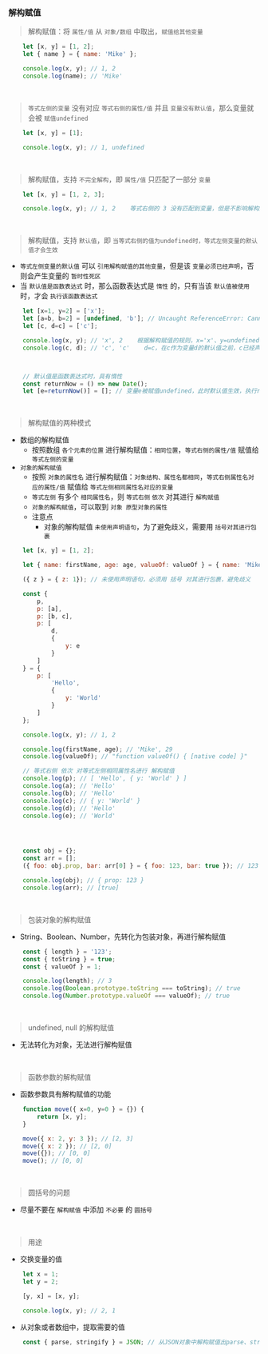 ### 解构赋值

> 解构赋值：将 `属性/值` 从 `对象/数组` 中取出，`赋值给其他变量`
```javascript
    let [x, y] = [1, 2];
    let { name } = { name: 'Mike' };

    console.log(x, y); // 1, 2
    console.log(name); // 'Mike'
```

<br>

> `等式左侧的变量` 没有对应 `等式右侧的属性/值` 并且 `变量没有默认值`，那么变量就会被 `赋值undefined`
```javascript
    let [x, y] = [1];

    console.log(x, y); // 1, undefined
```

<br>

> 解构赋值，支持 `不完全解构`，即 `属性/值` 只匹配了一部分 `变量`
```javascript
    let [x, y] = [1, 2, 3];

    console.log(x, y); // 1, 2    等式右侧的 3 没有匹配到变量，但是不影响解构赋值的正常进行
```

<br>

> 解构赋值，支持 `默认值`，即 `当等式右侧的值为undefined时，等式左侧变量的默认值才会生效`
- `等式左侧变量的默认值` 可以 `引用解构赋值的其他变量`，但是该 `变量必须已经声明`，否则会产生变量的 `暂时性死区`
- 当 `默认值是函数表达式` 时，那么函数表达式是 `惰性` 的，只有当该 `默认值被使用` 时，才会 `执行该函数表达式`
```javascript
    let [x=1, y=2] = ['x'];
    let [a=b, b=2] = [undefined, 'b']; // Uncaught ReferenceError: Cannot access 'b' before initialization    在b未声明之前，就引用b作为a的默认值
    let [c, d=c] = ['c'];

    console.log(x, y); // 'x', 2    根据解构赋值的规则，x='x'、y=undefined，变量为undefined时，变量的默认值会生效，所以最后返回：'x', 2
    console.log(c, d); // 'c', 'c'    d=c，在c作为变量d的默认值之前，c已经声明了



    // 默认值是函数表达式时，具有惰性
    const returnNow = () => new Date();
    let [e=returnNow()] = []; // 变量e被赋值undefined，此时默认值生效，执行returnNow函数，返回值赋值给变量e
```

<br>

> 解构赋值的两种模式
- 数组的解构赋值
    - 按照数组 `各个元素的位置` 进行解构赋值：`相同位置`，`等式右侧的属性/值` 赋值给 `等式左侧的变量`
- `对象的解构赋值`
    - 按照 `对象的属性名` 进行解构赋值：`对象结构、属性名都相同`，`等式右侧属性名对应的属性/值` 赋值给 `等式左侧相同属性名对应的变量`
    - `等式左侧` 有多个 `相同属性名`，则 `等式右侧` `依次` 对其进行 `解构赋值`
    - `对象的解构赋值`，可以取到 `对象 原型对象的属性`
    - 注意点
        - 对象的解构赋值 `未使用声明语句`，为了避免歧义，需要用 `括号对其进行包裹`
```javascript
    let [x, y] = [1, 2];

    let { name: firstName, age: age, valueOf: valueOf } = { name: 'Mike', age: 29 };

    ({ z } = { z: 1}); // 未使用声明语句，必须用 括号 对其进行包裹，避免歧义

    const {
        p,
        p: [a],
        p: [b, c],
        p: [
            d,
            {
                y: e
            }
        ]
    } = {
        p: [
            'Hello',
            {
                y: 'World'
            }
        ]
    };

    console.log(x, y); // 1, 2

    console.log(firstName, age); // 'Mike', 29
    console.log(valueOf); // "function valueOf() { [native code] }"    取到对象原型对象上的属性valueOf

    // 等式右侧 依次 对等式左侧相同属性名进行 解构赋值
    console.log(p); // [ 'Hello', { y: 'World' } ]
    console.log(a); // 'Hello'
    console.log(b); // 'Hello'
    console.log(c); // { y: 'World' }
    console.log(d); // 'Hello'
    console.log(e); // 'World'




    const obj = {};
    const arr = [];
    ({ foo: obj.prop, bar: arr[0] } = { foo: 123, bar: true }); // 123 -> {prop}    true -> arr[0]

    console.log(obj); // { prop: 123 }
    console.log(arr); // [true]
```

<br>

> 包装对象的解构赋值
- String、Boolean、Number，先转化为包装对象，再进行解构赋值
```javascript
    const { length } = '123';
    const { toString } = true;
    const { valueOf } = 1;

    console.log(length); // 3
    console.log(Boolean.prototype.toString === toString); // true
    console.log(Number.prototype.valueOf === valueOf); // true
```

<br>

> undefined, null 的解构赋值
- 无法转化为对象，无法进行解构赋值

<br>

> 函数参数的解构赋值
- 函数参数具有解构赋值的功能
```javascript
    function move({ x=0, y=0 } = {}) {
        return [x, y];
    }

    move({ x: 2, y: 3 }); // [2, 3]
    move({ x: 2 }); // [2, 0]
    move({}); // [0, 0]
    move(); // [0, 0]
```

<br>

> 圆括号的问题
- 尽量不要在 `解构赋值` 中添加 `不必要` 的 `圆括号`

<br>

> 用途
- 交换变量的值
```javascript
    let x = 1;
    let y = 2;

    [y, x] = [x, y];

    console.log(x, y); // 2, 1
```
- 从对象或者数组中，提取需要的值
```javascript
    const { parse, stringify } = JSON; // 从JSON对象中解构赋值出parse、stringify方法
```








